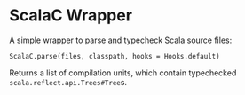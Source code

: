 ScalaC Wrapper
===============

A simple wrapper to parse and typecheck Scala source files:

    ScalaC.parse(files, classpath, hooks = Hooks.default)

Returns a list of compilation units, which contain typechecked `scala.reflect.api.Trees#Tree`s.
